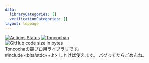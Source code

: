 ```yaml
---
data:
  libraryCategories: []
  verificationCategories: []
layout: toppage
---
```

[![Actions Status](https://github.com/TonAsho/cpp-library/workflows/verify/badge.svg)](https://github.com/TonAsho/cpp-library/actions)
[![Toncochan](https://img.shields.io/endpoint?url=https%3A%2F%2Fatcoder-badges.now.sh%2Fapi%2Fatcoder%2Fjson%2FToncochan)](https://atcoder.jp/users/Toncochan)<br>
![GitHub code size in bytes](https://img.shields.io/github/languages/code-size/tonasho/cpp-library?style=flat-square)<br>
Toncochaの競プロ用ライブラリです。<br>
#include <bits/stdc++.h> しとけば使えます。
バグってたらごめんね。